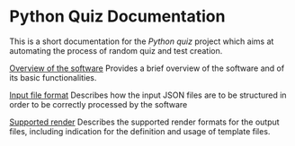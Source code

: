 # Python Quiz Documentation

This is a short documentation for the *Python quiz* project which aims at
automating the process of random quiz and test creation.

[Overview of the software](overview.md)
Provides a brief overview of the software and of its basic functionalities.

[Input file format](file-format.md)
Describes how the input JSON files are to be structured in order to be
correctly processed by the software

[Supported render](render.md)
Describes the supported render formats for the output files, including
indication for the definition and usage of template files.
